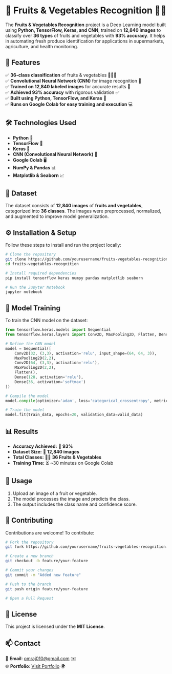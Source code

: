 # 🍎 Fruits & Vegetables Recognition 🍊🥦

The **Fruits & Vegetables Recognition** project is a Deep Learning model built using **Python, TensorFlow, Keras, and CNN**, trained on **12,840 images** to classify over **36 types** of fruits and vegetables with **93% accuracy**. It helps in automating fresh produce identification for applications in supermarkets, agriculture, and health monitoring.

## 🚀 Features
✅ **36-class classification** of fruits & vegetables 🍏🍇🥕  
✅ **Convolutional Neural Network (CNN)** for image recognition 🧠  
✅ **Trained on 12,840 labeled images** for accurate results 📸  
✅ **Achieved 93% accuracy** with rigorous validation ✅  
✅ **Built using Python, TensorFlow, and Keras** 🐍  
✅ **Runs on Google Colab for easy training and execution** 💻  

## 🛠️ Technologies Used
- **Python** 🐍
- **TensorFlow** 🔶
- **Keras** 🔬
- **CNN (Convolutional Neural Network)** 🧠
- **Google Colab** 🖥️
- **NumPy & Pandas** 📊
- **Matplotlib & Seaborn** 📈

## 📂 Dataset
The dataset consists of **12,840 images** of **fruits and vegetables**, categorized into **36 classes**. The images were preprocessed, normalized, and augmented to improve model generalization.

## ⚙️ Installation & Setup
Follow these steps to install and run the project locally:
```bash
# Clone the repository
git clone https://github.com/yourusername/fruits-vegetables-recognition.git
cd fruits-vegetables-recognition

# Install required dependencies
pip install tensorflow keras numpy pandas matplotlib seaborn

# Run the Jupyter Notebook
jupyter notebook
```

## 🔄 Model Training
To train the CNN model on the dataset:
```python
from tensorflow.keras.models import Sequential
from tensorflow.keras.layers import Conv2D, MaxPooling2D, Flatten, Dense

# Define the CNN model
model = Sequential([
    Conv2D(32, (3,3), activation='relu', input_shape=(64, 64, 3)),
    MaxPooling2D(2,2),
    Conv2D(64, (3,3), activation='relu'),
    MaxPooling2D(2,2),
    Flatten(),
    Dense(128, activation='relu'),
    Dense(36, activation='softmax')
])

# Compile the model
model.compile(optimizer='adam', loss='categorical_crossentropy', metrics=['accuracy'])

# Train the model
model.fit(train_data, epochs=20, validation_data=valid_data)
```

## 📊 Results
- **Accuracy Achieved:** 🎯 **93%**
- **Dataset Size:** 📸 **12,840 images**
- **Total Classes:** 🍏🥕 **36 Fruits & Vegetables**
- **Training Time:** ⏳ ~30 minutes on Google Colab

## 📖 Usage
1. Upload an image of a fruit or vegetable.
2. The model processes the image and predicts the class.
3. The output includes the class name and confidence score.

## 🤝 Contributing
Contributions are welcome! To contribute:
```bash
# Fork the repository
git fork https://github.com/yourusername/fruits-vegetables-recognition.git

# Create a new branch
git checkout -b feature/your-feature

# Commit your changes
git commit -m "Added new feature"

# Push to the branch
git push origin feature/your-feature

# Open a Pull Request
```

## 📜 License
This project is licensed under the **MIT License**.

## 📫 Contact
📧 **Email**: [omraj010@gmail.com](mailto:omraj010@gmail.com) ✉️  
🌐 **Portfolio**: [Visit Portfolio](https://omraj0.github.io/) 🌍  
